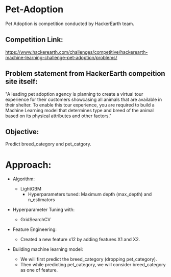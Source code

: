 # Pet-Adoption

Pet Adoption is competition conducted by HackerEarth team.

## Competition Link:
https://www.hackerearth.com/challenges/competitive/hackerearth-machine-learning-challenge-pet-adoption/problems/

## Problem statement from HackerEarth compeition site itself:
"A leading pet adoption agency is planning to create a virtual tour experience for their customers showcasing all animals that are available in their shelter. To enable this tour experience, you are required to build a Machine Learning model that determines type and breed of the animal based on its physical attributes and other factors."

## Objective:
Predict breed_category and pet_catgory.

# Approach:

- Algorithm:
    - LightGBM
      - Hyperparameters tuned: Maximum depth (max_depth) and n_estimators
  
- Hyperparameter Tuning with:
    - GridSearchCV
    
- Feature Engineering:
    - Created a new feature x12 by adding features X1 and X2.

- Building machine learning model:
    - We will first predict the breed_category (dropping pet_category).
    - Then while predicting pet_category, we will consider breed_category as one of feature.

